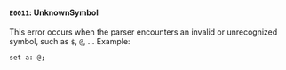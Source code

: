 #### `E0011`: UnknownSymbol

This error occurs when the parser encounters an invalid or unrecognized symbol, such as `$`, `@`, ... Example:

```
set a: @;
```